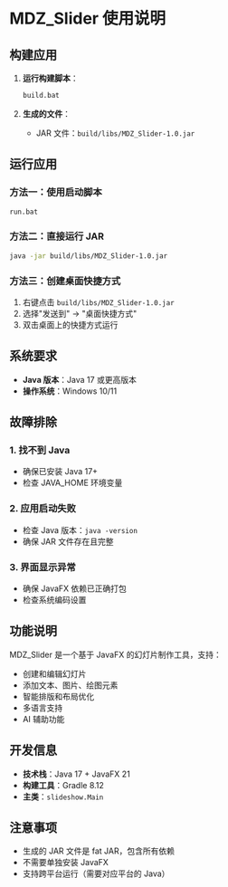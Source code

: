 # MDZ_Slider 使用说明

## 构建应用

1. **运行构建脚本**：
   ```bash
   build.bat
   ```

2. **生成的文件**：
   - JAR 文件：`build/libs/MDZ_Slider-1.0.jar`

## 运行应用

### 方法一：使用启动脚本
```bash
run.bat
```

### 方法二：直接运行 JAR
```bash
java -jar build/libs/MDZ_Slider-1.0.jar
```

### 方法三：创建桌面快捷方式
1. 右键点击 `build/libs/MDZ_Slider-1.0.jar`
2. 选择"发送到" → "桌面快捷方式"
3. 双击桌面上的快捷方式运行

## 系统要求

- **Java 版本**：Java 17 或更高版本
- **操作系统**：Windows 10/11

## 故障排除

### 1. 找不到 Java
- 确保已安装 Java 17+
- 检查 JAVA_HOME 环境变量

### 2. 应用启动失败
- 检查 Java 版本：`java -version`
- 确保 JAR 文件存在且完整

### 3. 界面显示异常
- 确保 JavaFX 依赖已正确打包
- 检查系统编码设置

## 功能说明

MDZ_Slider 是一个基于 JavaFX 的幻灯片制作工具，支持：

- 创建和编辑幻灯片
- 添加文本、图片、绘图元素
- 智能排版和布局优化
- 多语言支持
- AI 辅助功能

## 开发信息

- **技术栈**：Java 17 + JavaFX 21
- **构建工具**：Gradle 8.12
- **主类**：`slideshow.Main`

## 注意事项

- 生成的 JAR 文件是 fat JAR，包含所有依赖
- 不需要单独安装 JavaFX
- 支持跨平台运行（需要对应平台的 Java） 